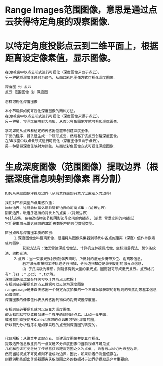 # Range Images范围图像，意思是通过点云获得特定角度的观察图像.

# 以特定角度投影点云到二维平面上，根据距离设定像素值，显示图像。

    在3D视窗中以点云形式进行可视化（深度图像来自于点云），
    另一种是将深度值映射为颜色，从而以彩色图像方式可视化深度图像， 

    深度图 到 点云
    点云 范围图像 到 深度图

    怎样可视化深度图像

    本小节讲解如何可视化深度图像的两种方法，
    在3D视窗中以点云形式进行可视化（深度图像来源于点云），
    另一种是，将深度值映射为颜色，从而以彩色图像方式可视化深度图像。

    学习如何从点云和给定的传感器位置来创建深度图像，
    下面的程序，首先是生成一个矩形点云，然后基于该点云创建深度图像。
    在3D视窗中以点云形式进行可视化（深度图像来自于点云），
    另一种是将深度值映射为颜色，从而以彩色图像方式可视化深度图像， 
# 生成深度图像（范围图像）提取边界（根据深度信息映射到像素 再分割）

    如何从深度图像中提取边界（从前景跨越到背景的位置定义为边界）

    我们对三种类型的点集感兴趣：
    物体边界，这是物体最外层和阴影边界的可见点集；（前景边界）
    阴影边界，毗连于遮挡的背景上的点集；（背景边界）
    Veil点集，在被遮挡物边界和阴影边界之间的内插点，（前景 背景之间的内插点）
    它们是由激光雷达获取的3D距离数据中的典型数据类型。

    区分点云与深度图本质的区别:
        1.深度图像也叫距离影像，是指将从图像采集器到场景中各点的距离（深度）值作为像素值的图像。
            获取方法有：激光雷达深度成像法、计算机立体视觉成像、坐标测量机法、莫尔条纹法、结构光法。
        2.点云：当一束激光照射到物体表面时，所反射的激光会携带方位、距离等信息。
            若将激光束按照某种轨迹进行扫描，便会边扫描边记录到反射的激光点信息，
            由 于扫描极为精细，则能够得到大量的激光点，因而就可形成激光点云。点云格式有*.las ;*.pcd; *.txt等。
    深度图像经过坐标转换可以计算为点云数据；
    有规则及必要信息的点云数据可以反算为深度图像
    rangeimage是来自传感器一个特定角度拍摄的一个三维场景获取的有规则的有焦距等基本信息的深度图。
    深度图像的像素值代表从传感器到物体的距离或者深度值。

    有规则及必要信息就可以反算为深度图像。
    那么我们就可以直接创建一个有序的规则的点云，比如一张平面，
    或者我们直接使用Kinect获取的点云来可视化深度的图，
    所以首先分析程序中是如果实现的点云到深度图的转变的，


    代码解析：从磁盘中读取点云，创建深度图像并使其可视化，
    提取边界信息很重要的一点就是区分深度图像中当前视点不可见点
    几何和应该可见但处于传感器获取距离范围之外的点集 ，后者可以标记为典型边界，
    然而当前视点不可见点则不能成为边界，因此，如果后者的测量值存在，
    则提供那些超出传感器距离获取范围之外的数据对于边界的提取是非常重要的，
